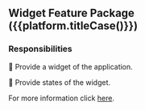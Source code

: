 ## Widget Feature Package ({{platform.titleCase()}})

### Responsibilities

🎯 Provide a widget of the application.

🎯 Provide states of the widget.

For more information click [here][1].

[1]: https://docs.page/jtdLab/rapid/architecture/app-module#platform-widget-feature-package
